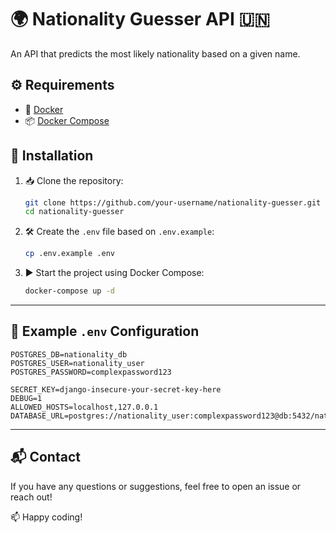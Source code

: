 # 🌍 Nationality Guesser API 🇺🇳

An API that predicts the most likely nationality based on a given name.

## ⚙️ Requirements

- 🐳 [Docker](https://www.docker.com/)
- 📦 [Docker Compose](https://docs.docker.com/compose/)

## 🚀 Installation

1. 📥 Clone the repository:
   ```bash
   git clone https://github.com/your-username/nationality-guesser.git
   cd nationality-guesser
   ```

2. 🛠️ Create the `.env` file based on `.env.example`:
   ```bash
   cp .env.example .env
   ```

3. ▶️ Start the project using Docker Compose:
   ```bash
   docker-compose up -d
   ```

---

## 🧾 Example `.env` Configuration

```env
POSTGRES_DB=nationality_db
POSTGRES_USER=nationality_user
POSTGRES_PASSWORD=complexpassword123

SECRET_KEY=django-insecure-your-secret-key-here
DEBUG=1
ALLOWED_HOSTS=localhost,127.0.0.1
DATABASE_URL=postgres://nationality_user:complexpassword123@db:5432/nationality_db
```

---

## 📬 Contact

If you have any questions or suggestions, feel free to open an issue or reach out!

📫 Happy coding!